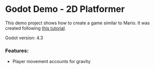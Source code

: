 # Godot Demo - 2D Platformer

This demo project shows how to create a game similar to Mario. It was created following [this tutorial](https://www.youtube.com/watch?v=Mc13Z2gboEk&ab_channel=GDQuest).

Godot version: 4.3

### Features:

-   Player movement accounts for gravity
